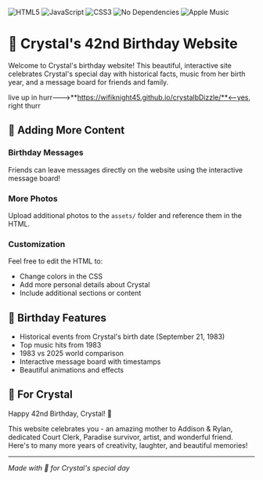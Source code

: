 ![HTML5](https://img.shields.io/badge/html5-%23E34F26.svg?style=flat&logo=html5&logoColor=white)
![JavaScript](https://img.shields.io/badge/javascript-%23323330.svg?style=flat&logo=javascript&logoColor=%23F7DF1E)
![CSS3](https://img.shields.io/badge/css3-%231572B6.svg?style=flat&logo=css3&logoColor=white)
![No Dependencies](https://img.shields.io/badge/dependencies-none-brightgreen.svg?style=flat)
![Apple Music](https://img.shields.io/badge/apple%20music-%23D13584.svg?style=flat&logo=apple-music&logoColor=white)
# 🎉 Crystal's 42nd Birthday Website

Welcome to Crystal's birthday website! This beautiful, interactive site celebrates Crystal's special day with historical facts, music from her birth year, and a message board for friends and family.


live up in hurr--->**https://wifiknight45.github.io/crystalbDizzle/**<--yes, right thurr


## 🎂 Adding More Content

### Birthday Messages
Friends can leave messages directly on the website using the interactive message board!

### More Photos
Upload additional photos to the `assets/` folder and reference them in the HTML.

### Customization
Feel free to edit the HTML to:
- Change colors in the CSS
- Add more personal details about Crystal
- Include additional sections or content


## 🎉 Birthday Features

- Historical events from Crystal's birth date (September 21, 1983) 
- Top music hits from 1983
- 1983 vs 2025 world comparison
- Interactive message board with timestamps
- Beautiful animations and effects

## 💝 For Crystal

Happy 42nd Birthday, Crystal! 🎂

This website celebrates you - an amazing mother to Addison & Rylan, dedicated Court Clerk, Paradise survivor, artist, and wonderful friend. Here's to many more years of creativity, laughter, and beautiful memories!

---

*Made with 💖 for Crystal's special day*

